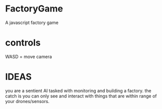 # FactoryGame
A javascript factory game

# controls
WASD = move camera



# IDEAS
you are a sentient AI tasked with monitoring and building a factory.
the catch is you can only see and interact with things that are within range of your drones/sensors.